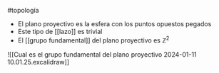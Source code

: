 #topología 

- El plano proyectivo es la esfera con los puntos opuestos pegados
- Este tipo de [[lazo]] es trivial
- El [[grupo fundamental]] del plano proyectivo es $\mathbb{Z}^2$

![[Cual es el grupo fundamental del plano proyectivo 2024-01-11 10.01.25.excalidraw]]